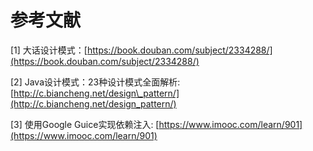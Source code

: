 # 参考文献

\[1\] 大话设计模式：[https://book.douban.com/subject/2334288/](https://book.douban.com/subject/2334288/)

\[2\] Java设计模式：23种设计模式全面解析: [http://c.biancheng.net/design\_pattern/](http://c.biancheng.net/design_pattern/)

\[3\] 使用Google Guice实现依赖注入: [https://www.imooc.com/learn/901](https://www.imooc.com/learn/901)

